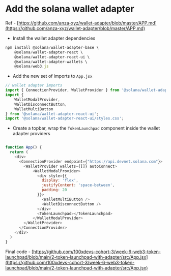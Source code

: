 # Add the solana wallet adapter

Ref - [https://github.com/anza-xyz/wallet-adapter/blob/master/APP.md](https://github.com/anza-xyz/wallet-adapter/blob/master/APP.md)

*   Install the wallet adapter dependencies

```javascript
npm install @solana/wallet-adapter-base \
    @solana/wallet-adapter-react \
    @solana/wallet-adapter-react-ui \
    @solana/wallet-adapter-wallets \
    @solana/web3.js 
```

*   Add the new set of imports to `App.jsx`

```javascript
// wallet adapter imports
import { ConnectionProvider, WalletProvider } from '@solana/wallet-adapter-react';
import {
    WalletModalProvider,
    WalletDisconnectButton,
    WalletMultiButton
} from '@solana/wallet-adapter-react-ui';
import '@solana/wallet-adapter-react-ui/styles.css';
```

*   Create a topbar, wrap the `TokenLaunchpad` component inside the wallet adapter providers

```javascript

function App() {
  return (
    <div>
      <ConnectionProvider endpoint={"https://api.devnet.solana.com"}>
        <WalletProvider wallets={[]} autoConnect>
            <WalletModalProvider>
              <div style={{
                display: 'flex',
                justifyContent: 'space-between',
                padding: 20
              }}>
                <WalletMultiButton />
                <WalletDisconnectButton />
              </div>
              <TokenLaunchpad></TokenLaunchpad>
            </WalletModalProvider>
        </WalletProvider>
      </ConnectionProvider>
    </div>
  )
}
```

Final code - [https://github.com/100xdevs-cohort-3/week-6-web3-token-launchpad/blob/main/2-token-launchpad-with-adapter/src/App.jsx](https://github.com/100xdevs-cohort-3/week-6-web3-token-launchpad/blob/main/2-token-launchpad-with-adapter/src/App.jsx)